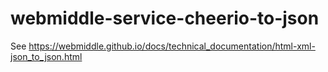 # webmiddle-service-cheerio-to-json 

See https://webmiddle.github.io/docs/technical_documentation/html-xml-json_to_json.html
